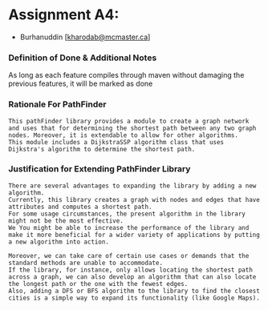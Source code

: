 # Assignment A4:

- Burhanuddin [kharodab@mcmaster.ca]


### Definition of Done & Additional Notes

As long as each feature compiles through maven without damaging the previous features, it will be marked as done


### Rationale For PathFinder
```
This pathFinder library provides a module to create a graph network and uses that for determining the shortest path between any two graph nodes. Moreover, it is extendable to allow for other algorithms. 
This module includes a DijkstraSSP algorithm class that uses Dijkstra's algorithm to determine the shortest path.
```


### Justification for Extending PathFinder Library
```
There are several advantages to expanding the library by adding a new algorithm. 
Currently, this library creates a graph with nodes and edges that have attributes and computes a shortest path.
For some usage circumstances, the present algorithm in the library might not be the most effective. 
We You might be able to increase the performance of the library and make it more beneficial for a wider variety of applications by putting a new algorithm into action.

Moreover, we can take care of certain use cases or demands that the standard methods are unable to accommodate. 
If the library, for instance, only allows locating the shortest path across a graph, we can also develop an algorithm that can also locate the longest path or the one with the fewest edges. 
Also, adding a DFS or BFS algorithm to the library to find the closest cities is a simple way to expand its functionality (like Google Maps).
```
